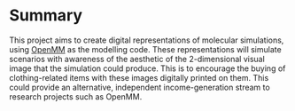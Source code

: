 # Summary
This project aims to create digital representations of molecular simulations, using [OpenMM](https://github.com/openmm/openmm) as the modelling code. These representations will simulate scenarios with awareness of the aesthetic of the 2-dimensional visual image that the simulation could produce. This is to encourage the buying of clothing-related items with these images digitally printed on them. This could provide an alternative, independent income-generation stream to research projects such as OpenMM.
